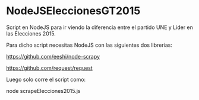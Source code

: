 # NodeJSEleccionesGT2015
Script en NodeJS para ir viendo la diferencia entre el partido UNE y Lider en las Elecciones 2015.

Para dicho script necesitas NodeJS con las siguientes dos librerias:

https://github.com/eeshi/node-scrapy

https://github.com/request/request

Luego solo corre el script como:

node scrapeElecciones2015.js
